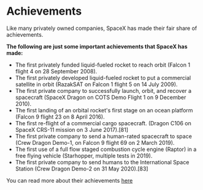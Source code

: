 # Achievements

Like many privately owned companies, SpaceX has made their fair share of achievements.

**The following are just some important achievements that SpaceX has made:**

* The first privately funded liquid-fueled rocket to reach orbit (Falcon 1 flight 4 on 28 September 2008).
* The first privately developed liquid-fueled rocket to put a commercial satellite in orbit (RazakSAT on Falcon 1 flight 5 on 14 July 2009).
* The first private company to successfully launch, orbit, and recover a spacecraft (SpaceX Dragon on COTS Demo Flight 1 on 9 December 2010).
* The first landing of an orbital rocket's first stage on an ocean platform (Falcon 9 flight 23 on 8 April 2016).
* The first re-flight of a commercial cargo spacecraft. (Dragon C106 on SpaceX CRS-11 mission on 3 June 2017).[81]
* The first private company to send a human-rated spacecraft to space (Crew Dragon Demo-1, on Falcon 9 flight 69 on 2 March 2019).
* The first use of a full flow staged combustion cycle engine (Raptor) in a free flying vehicle (Starhopper, multiple tests in 2019).
* The first private company to send humans to the International Space Station (Crew Dragon Demo-2 on 31 May 2020).[83]

You can read more about their achievements [here](https://en.wikipedia.org/wiki/SpaceX#Achievements)